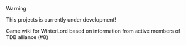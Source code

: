 > [!WARNING]
> This projects is currently under development!

Game wiki for WinterLord based on information from active members of TDB alliance (#8)
